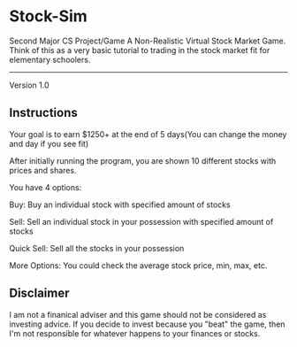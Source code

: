# Stock-Sim
Second Major CS Project/Game 
A Non-Realistic Virtual Stock Market Game. Think of this as a very basic tutorial to trading in the stock market fit for elementary schoolers.

----------------------------------------------------------------------------------------------------------------------------------------------
Version 1.0

## Instructions
Your goal is to earn $1250+ at the end of 5 days(You can change the money and day if you see fit)

After initially running the program, you are shown 10 different stocks with prices and shares.


You have 4 options: 

Buy: Buy an individual stock with specified amount of stocks

Sell: Sell an individual stock in your possession with specified amount of stocks

Quick Sell: Sell all the stocks in your possession

More Options: You could check the average stock price, min, max, etc.

## Disclaimer
I am not a finanical adviser and this game should not be considered as investing advice. If you decide to invest because you "beat" the game, then I'm not responsible for whatever happens to your finances or stocks.

#
